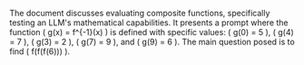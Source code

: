 The document discusses evaluating composite functions, specifically testing an LLM's mathematical capabilities. It presents a prompt where the function \( g(x) = f^{-1}(x) \) is defined with specific values: \( g(0) = 5 \), \( g(4) = 7 \), \( g(3) = 2 \), \( g(7) = 9 \), and \( g(9) = 6 \). The main question posed is to find \( f(f(f(6))) \).